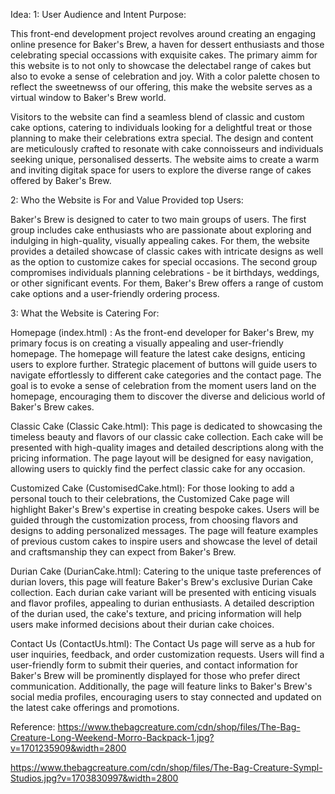 Idea:
1: User Audience and Intent Purpose:

This front-end development project revolves around creating an engaging online presence for Baker's Brew, a haven for dessert enthusiasts and those celebrating special occassions with exquisite cakes. The primary aimm for this website is to not only to showcase the delectabel range of cakes but also to evoke a sense of celebration and joy. With a color palette chosen to reflect the sweetnewss of our offering, this make the website serves as a virtual window to Baker's Brew world.

Visitors to the website can find a seamless blend of classic and custom cake options, catering to individuals looking for a delightful treat or those planning to make their celebrations extra special. The design and content are meticulously crafted to resonate with cake connoisseurs and individuals seeking unique, personalised desserts. The website aims to create a warm and inviting digitak space for users to explore the diverse range of cakes offered by Baker's Brew.

2: Who the Website is For and Value Provided top Users:

Baker's Brew is designed to cater to two main groups of users. The first group includes cake enthusiasts who are passionate about exploring and indulging in high-quality, visually appealing cakes. For them, the website provides a detailed showcase of classic cakes with intricate designs as well as the option to customize cakes for special occasions. The second group compromises individuals planning celebrations - be it birthdays, weddings, or other significant events. For them, Baker's Brew offers a range of custom cake options and a user-friendly ordering process.

3: What the Website is Catering For:

Homepage (index.html) : As the front-end developer for Baker's Brew, my primary focus is on creating a visually appealing and user-friendly homepage. The homepage will feature the latest cake designs, enticing users to explore further. Strategic placement of buttons will guide users to navigate effortlessly to different cake categories and the contact page. The goal is to evoke a sense of celebration from the moment users land on the homepage, encouraging them to discover the diverse and delicious world of Baker's Brew cakes.

Classic Cake (Classic Cake.html): This page is dedicated to showcasing the timeless beauty and flavors of our classic cake collection. Each cake will be presented with high-quality images and detailed descriptions along with the pricing information. The page layout will be designed for easy navigation, allowing users to quickly find the perfect classic cake for any occasion.

Customized Cake (CustomisedCake.html): For those looking to add a personal touch to their celebrations, the Customized Cake page will highlight Baker's Brew's expertise in creating bespoke cakes. Users will be guided through the customization process, from choosing flavors and designs to adding personalized messages. The page will feature examples of previous custom cakes to inspire users and showcase the level of detail and craftsmanship they can expect from Baker's Brew.

Durian Cake (DurianCake.html): Catering to the unique taste preferences of durian lovers, this page will feature Baker's Brew's exclusive Durian Cake collection. Each durian cake variant will be presented with enticing visuals and flavor profiles, appealing to durian enthusiasts. A detailed description of the durian used, the cake's texture, and pricing information will help users make informed decisions about their durian cake choices.

Contact Us (ContactUs.html): The Contact Us page will serve as a hub for user inquiries, feedback, and order customization requests. Users will find a user-friendly form to submit their queries, and contact information for Baker's Brew will be prominently displayed for those who prefer direct communication. Additionally, the page will feature links to Baker's Brew's social media profiles, encouraging users to stay connected and updated on the latest cake offerings and promotions.


Reference:
https://www.thebagcreature.com/cdn/shop/files/The-Bag-Creature-Long-Weekend-Morro-Backpack-1.jpg?v=1701235909&width=2800

https://www.thebagcreature.com/cdn/shop/files/The-Bag-Creature-Sympl-Studios.jpg?v=1703830997&width=2800
